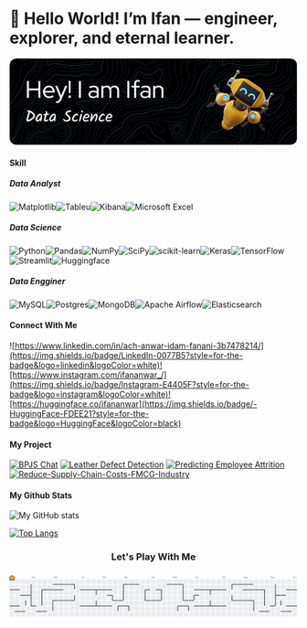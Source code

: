 # 👋 Hello World! I’m Ifan — engineer, explorer, and eternal learner.

!['github-heade'](/github-header-image.png)

#### Skill

##### Data Analyst
![Matplotlib](https://img.shields.io/badge/Matplotlib-%23ffffff.svg?style=for-the-badge&logo=Matplotlib&logoColor=black)![Tableu](https://img.shields.io/badge/Tableau-E97627?style=for-the-badge&logo=Tableau&logoColor=white)![Kibana](https://img.shields.io/badge/Kibana-005571?style=for-the-badge&logo=Kibana&logoColor=white)![Microsoft Excel](https://img.shields.io/badge/Microsoft_Excel-217346?style=for-the-badge&logo=microsoft-excel&logoColor=white)

##### Data Science
![Python](https://img.shields.io/badge/python-3670A0?style=for-the-badge&logo=python&logoColor=ffdd54)![Pandas](https://img.shields.io/badge/pandas-%23150458.svg?style=for-the-badge&logo=pandas&logoColor=white)![NumPy](https://img.shields.io/badge/numpy-%23013243.svg?style=for-the-badge&logo=numpy&logoColor=white)![SciPy](https://img.shields.io/badge/SciPy-%230C55A5.svg?style=for-the-badge&logo=scipy&logoColor=%white)![scikit-learn](https://img.shields.io/badge/scikit--learn-%23F7931E.svg?style=for-the-badge&logo=scikit-learn&logoColor=white)![Keras](https://img.shields.io/badge/Keras-%23D00000.svg?style=for-the-badge&logo=Keras&logoColor=white)![TensorFlow](https://img.shields.io/badge/TensorFlow-%23FF6F00.svg?style=for-the-badge&logo=TensorFlow&logoColor=white)![Streamlit](https://img.shields.io/badge/Streamlit-%23FE4B4B.svg?style=for-the-badge&logo=streamlit&logoColor=white)![Huggingface](https://img.shields.io/badge/-HuggingFace-FDEE21?style=for-the-badge&logo=HuggingFace&logoColor=black)

##### Data Engginer
![MySQL](https://img.shields.io/badge/mysql-4479A1.svg?style=for-the-badge&logo=mysql&logoColor=white)![Postgres](https://img.shields.io/badge/postgres-%23316192.svg?style=for-the-badge&logo=postgresql&logoColor=white)![MongoDB](https://img.shields.io/badge/MongoDB-%234ea94b.svg?style=for-the-badge&logo=mongodb&logoColor=white)![Apache Airflow](https://img.shields.io/badge/Apache%20Airflow-017CEE?style=for-the-badge&logo=Apache%20Airflow&logoColor=white)![Elasticsearch](https://img.shields.io/badge/elasticsearch-%230377CC.svg?style=for-the-badge&logo=elasticsearch&logoColor=white)

#### Connect With Me
![https://www.linkedin.com/in/ach-anwar-idam-fanani-3b7478214/](https://img.shields.io/badge/LinkedIn-0077B5?style=for-the-badge&logo=linkedin&logoColor=white)![https://www.instagram.com/ifananwar_/](https://img.shields.io/badge/Instagram-E4405F?style=for-the-badge&logo=instagram&logoColor=white)![https://huggingface.co/ifananwar](https://img.shields.io/badge/-HuggingFace-FDEE21?style=for-the-badge&logo=HuggingFace&logoColor=black)

#### My Project
[![BPJS Chat](https://github-readme-stats.vercel.app/api/pin/?username=FTDS-assignment-bay&repo=p2-final-project-ftds-043-rmt-group-003)](https://github.com/FTDS-assignment-bay/p2-final-project-ftds-043-rmt-group-003)
[![Leather Defect Detection](https://github-readme-stats.vercel.app/api/pin/?username=ifananwar&repo=leather-defect-detection-computer-vision)](https://github.com/ifananwar/leather-defect-detection-computer-vision)
[![Predicting Employee Attrition](https://github-readme-stats.vercel.app/api/pin/?username=ifananwar&repo=Predicting-Employee-Attrition)](https://github.com/ifananwar/Predicting-Employee-Attrition)
[![Reduce-Supply-Chain-Costs-FMCG-Industry](https://github-readme-stats.vercel.app/api/pin/?username=ifananwar&repo=Reduce-Supply-Chain-Costs-FMCG-Industry)](https://github.com/ifananwar/Reduce-Supply-Chain-Costs-FMCG-Industry)

#### My Github Stats
![My GitHub stats](https://github-readme-stats.vercel.app/api?username=ifananwar&show_icons=true&theme=midnight-purple)

[![Top Langs](https://github-readme-stats.vercel.app/api/top-langs/?username=ifananwar&layout=donut-vertical)](https://github.com/ifananwar/github-readme-stats&theme=midnight-purple)


<h3 align="center">Let's Play With Me</h3>

###

<picture>
  <source media="(prefers-color-scheme: dark)" srcset="https://raw.githubusercontent.com/ifananwar/ifananwar/output/pacman-contribution-graph-dark.svg">
  <source media="(prefers-color-scheme: light)" srcset="https://raw.githubusercontent.com/ifananwar/ifananwar/output/pacman-contribution-graph.svg">
  <img alt="pacman contribution graph" src="https://raw.githubusercontent.com/ifananwar/ifananwar/output/pacman-contribution-graph.svg">
</picture>

###